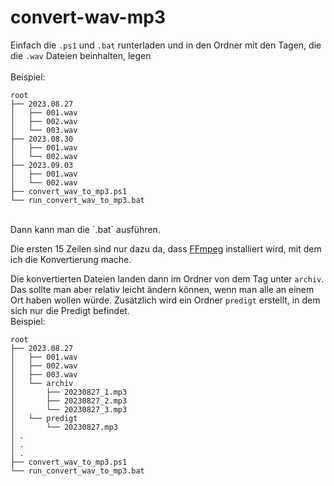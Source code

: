 # convert-wav-mp3

Einfach die `.ps1` und `.bat` runterladen und in den Ordner mit den Tagen, die die `.wav` Dateien beinhalten, legen<br>
<br>
Beispiel:<br>
<pre><code>root
├── 2023.08.27
│   ├── 001.wav
│   ├── 002.wav
│   └── 003.wav
├── 2023.08.30
│   ├── 001.wav
│   └── 002.wav
├── 2023.09.03
│   ├── 001.wav
│   └── 002.wav
├── convert_wav_to_mp3.ps1
└── run_convert_wav_to_mp3.bat</code></pre>
<br>
Dann kann man die `.bat` ausführen.<br>


Die ersten 15 Zeilen sind nur dazu da, dass [FFmpeg](https://ffmpeg.org/) installiert wird, mit dem ich die Konvertierung mache.<br>

Die konvertierten Dateien landen dann im Ordner von dem Tag unter `archiv`. Das sollte man aber relativ leicht ändern können, wenn man alle an einem Ort haben wollen würde. Zusätzlich wird ein Ordner `predigt` erstellt, in dem sich nur die Predigt befindet. <br>
Beispiel:<br>
<pre><code>root
├── 2023.08.27
│   ├── 001.wav
│   ├── 002.wav
│   ├── 003.wav
│   └── archiv
│       ├── 20230827_1.mp3
│       ├── 20230827_2.mp3
│       └── 20230827_3.mp3
│   └── predigt
│       └── 20230827.mp3
│ .
│ .
│ .
├── convert_wav_to_mp3.ps1
└── run_convert_wav_to_mp3.bat</code></pre>